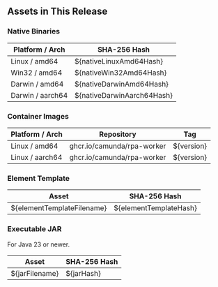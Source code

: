 ## Assets in This Release

### Native Binaries

| Platform / Arch  | SHA-256 Hash               |
|------------------|----------------------------|
| Linux / amd64    | ${nativeLinuxAmd64Hash}    |
| Win32 / amd64    | ${nativeWin32Amd64Hash}    |
| Darwin / amd64   | ${nativeDarwinAmd64Hash}   |
| Darwin / aarch64 | ${nativeDarwinAarch64Hash} |

### Container Images

| Platform / Arch | Repository                 | Tag        |
|-----------------|----------------------------|------------|
| Linux / amd64   | ghcr.io/camunda/rpa-worker | ${version} |
| Linux / aarch64 | ghcr.io/camunda/rpa-worker | ${version} |


### Element Template
| Asset                      | SHA-256 Hash           |
|----------------------------|------------------------|
| ${elementTemplateFilename} | ${elementTemplateHash} |

### Executable JAR

For Java 23 or newer.

| Asset          | SHA-256 Hash |
|----------------|--------------|
| ${jarFilename} | ${jarHash}   |

